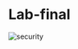 # Lab-final
![security](https://user-images.githubusercontent.com/92008052/147678100-7d5cc5fe-32a7-485d-9f43-48db86b3fc23.PNG)
